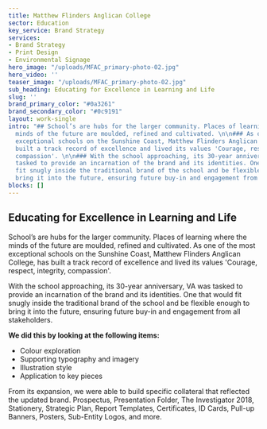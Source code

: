 ```yaml
---
title: Matthew Flinders Anglican College
sector: Education
key_service: Brand Strategy
services:
- Brand Strategy
- Print Design
- Environmental Signage
hero_image: "/uploads/MFAC_primary-photo-02.jpg"
hero_video: ''
teaser_image: "/uploads/MFAC_primary-photo-02.jpg"
sub_heading: Educating for Excellence in Learning and Life
slug: ''
brand_primary_color: "#0a3261"
brand_secondary_color: "#0c9191"
layout: work-single
intro: "## School’s are hubs for the larger community. Places of learning where the
  minds of the future are moulded, refined and cultivated. \n\n### As one of the most
  exceptional schools on the Sunshine Coast, Matthew Flinders Anglican College, has
  built a track record of excellence and lived its values 'Courage, respect, integrity,
  compassion'. \n\n### With the school approaching, its 30-year anniversary, VA was
  tasked to provide an incarnation of the brand and its identities. One that would
  fit snugly inside the traditional brand of the school and be flexible enough to
  bring it into the future, ensuring future buy-in and engagement from all stakeholders."
blocks: []
---
```

## **Educating for Excellence in Learning and Life**

School’s are hubs for the larger community. Places of learning where the minds of the future are moulded, refined and cultivated. As one of the most exceptional schools on the Sunshine Coast, Matthew Flinders Anglican College, has built a track record of excellence and lived its values 'Courage, respect, integrity, compassion'.

With the school approaching, its 30-year anniversary, VA was tasked to provide an incarnation of the brand and its identities. One that would fit snugly inside the traditional brand of the school and be flexible enough to bring it into the future, ensuring future buy-in and engagement from all stakeholders.

**We did this by looking at the following items:**

* Colour exploration
* Supporting typography and imagery
* Illustration style
* Application to key pieces

From its expansion, we were able to build specific collateral that reflected the updated brand. Prospectus, Presentation Folder, The Investigator 2018, Stationery, Strategic Plan, Report Templates, Certificates, ID Cards, Pull-up Banners, Posters, Sub-Entity Logos, and more.